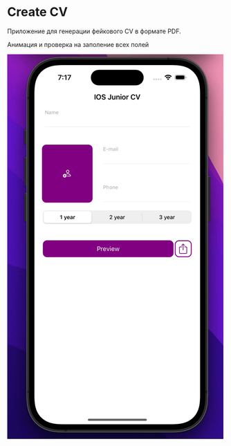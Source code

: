 # Create CV

Приложение для генерации фейкового CV в формате PDF.

Анимация и проверка на заполение всех полей


![Image alt](https://github.com/NikolaiKorotonozhkin/CreatePDF/blob/main/GIF-1.gif)


